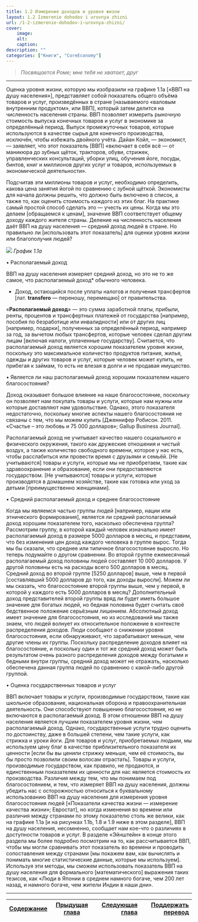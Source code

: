 ```yaml
---
title: 1.2 Измерение доходов и уровня жизни
layout: 1.2 Izmerenie dohodov i urovnya zhizni
url: /1-2-izmerenie-dohodov-i-urovnya-zhizni/
cover:
    image: 
    alt: 
    caption: 
description: ""
categories: ["Книги", "CoreEconomy"]
---
```

>
>
>*Посвящается Роме; мне тебя не хватает, друг*
>
>
>
-----

Оценка уровня жизни, которую мы изобразили на графике 1.1а [«ВВП на душу населения»], представляет собой показатель общего объёма товаров и услуг, произведённых в стране [называемого «валовым внутренним продуктом», или ВВП], который затем делится на численность населения страны. ВВП позволяет измерить рыночную стоимость выпуска конечных товаров и услуг в экономике за определённый период. Выпуск промежуточных товаров, которые используются в качестве сырья для конечного производства, исключён, чтобы избежать двойного учёта. Дайан Койл, — экономист, — заявляет, что этот показатель [ВВП] «включает в себя всё — от маникюра до зубных щёток, тракторов, обуви, стрижек, управленческих консультаций, уборки улиц, обучения йоге, посуды, бинтов, книг и миллионов других услуг и товаров, используемых в экономической деятельности».

Подсчитав эти миллионы товаров и услуг, необходимо определить, какова цена занятия йогой по сравнению с зубной щёткой. Экономисты для начала должны решить, что должно быть включено в список, а также то, как оценить стоимость каждого из этих благ. На практике самый простой способ сделать это — учесть их цены. Когда мы это делаем [обращаемся к ценам], значение ВВП соответствует общему доходу каждого жителя страны. Деление на численность населения даёт ВВП на душу населения — средний доход людей в стране. Но правильно ли [использовать этот показатель] для оценки уровня жизни или благополучия людей?

![](/img/books/micro-core/pic1-1.png "")
*График 1.1а*

• Располагаемый доход



ВВП на душу населения измеряет средний доход, но это не то же самое, что располагаемый доход* обычного человека.



* Доход, остающийся после уплаты налогов и получения трансфертов [лат. **transfero** — переношу, перемещаю] от правительства.



«**Располагаемый доход**» — это сумма заработной платы, прибыли, ренты, процентов и трансфертных платежей от государства [например, пособия по безработице или инвалидности] или от других лиц [например, подарки], полученных за определённый период, например за год, за вычетом любых трансфертов, которые человек сделал другим лицам [включая налоги, уплаченные государству]. Считается, что располагаемый доход является хорошим показателем уровня жизни, поскольку это максимальное количество продуктов питания, жилья, одежды и других товаров и услуг, которые человек может купить, не прибегая к займам, то есть не влезая в долги и не продавая имущество. 



• Является ли наш располагаемый доход хорошим показателем нашего благосостояния?



Доход оказывает большое влияние на наше благосостояние, поскольку он позволяет нам покупать товары и услуги, которые нам нужны или которые доставляют нам удовольствие. Однако, этого показателя недостаточно, поскольку многие аспекты нашего благосостояния не связаны с тем, что мы можем купить [Дженнифер Робисон. 2011. «Счастье – это любовь и 75 000 долларов»; Gallup Business Journal].

Располагаемый доход не учитывает качество нашего социального и физического окружения, такого как дружеские отношения и чистый воздух, а также количество свободного времени, которое у нас есть, чтобы расслабиться или провести время с друзьями и семьёй. [Не учитываются] товары и услуги, которые мы не приобретаем, такие как здравоохранение и образование, если они предоставляются государством. [Не учитываются] товары и услуги, которые производятся в домашнем хозяйстве, такие как готовка или уход за детьми [преимущественно женщинами].



• Средний располагаемый доход и среднее благосостояние 



Когда мы являемся частью группы людей [например, нации или этнического формирования], является ли средний располагаемый доход хорошим показателем того, насколько обеспечена группа? Рассмотрим группу, в которой каждый человек изначально имеет располагаемый доход в размере 5000 долларов в месяц, и представим, что без изменения цен доход каждого человека в группе вырос. Тогда мы бы сказали, что среднее или типичное благосостояние выросло. Но теперь подумайте о другом сравнении. Во второй группе ежемесячный располагаемый доход половины людей составляет 10 000 долларов. У другой половины есть на расходы всего 500 долларов в месяц. Средний доход во второй группе [5250 долларов] выше, чем в первой [составлявший 5000 долларов до того, как доходы выросли]. Можем ли мы сказать, что благосостояние второй группы выше, чем у первой, в которой у каждого есть 5000 долларов в месяц? Дополнительный доход представителей второй группы вряд ли будет иметь большое значение для богатых людей, но бедная половина будет считать своё бедственное положение серьёзным лишением. Абсолютный доход имеет значение для благосостояния, но из исследований мы также знаем, что людей волнует их относительное положение в контексте распределения доходов. Люди сообщают о снижении уровня благосостояния, если обнаруживают, что зарабатывают меньше, чем другие члены их группы. Поскольку распределение доходов влияет на благосостояние, и поскольку один и тот же средний доход может быть результатом очень разного распределения доходов между богатыми и бедными внутри группы, средний доход может не отражать, насколько обеспечена данная группа людей по сравнению с какой-либо другой группой.



• Оценка государственных товаров и услуг



ВВП включает товары и услуги, производимые государством, такие как школьное образование, национальная оборона и правоохранительная деятельность. Они способствуют повышению благосостояния, но не включаются в располагаемый доход. В этом отношении ВВП на душу населения является лучшим показателем уровня жизни, чем располагаемый доход. Однако, государственные услуги трудно оценить по достоинству, даже в большей степени, чем такие услуги, как стрижка и уроки йоги. Для товаров и услуг, приобретаемых людьми, мы используем цену благ в качестве приблизительного показателя их ценности [если бы вы ценили стрижку меньше, чем её стоимость, вы бы просто позволили своим волосам отрастать]. Товары и услуги, производимые государством, как правило, не продаются, и единственным показателем их ценности для нас является стоимость их производства. Различия между тем, что мы понимаем под благосостоянием, и тем, что измеряет ВВП на душу населения, должны убедить нас с осторожностью относиться к буквальному использованию ВВП на душу населения для измерения уровня благосостояния людей [«Показатели качества жизни — измерение качества жизни»; Евростат], но когда изменения во времени или различия между странами по этому показателю столь же велики, как на графике 1.1a [и на рисунках 1.1b, 1.8 и 1.9 ниже в этом разделе], ВВП на душу населения, несомненно, сообщает нам кое-что о различиях в доступности товаров и услуг. В разделе «Эйнштейн» в конце этого раздела мы более подробно посмотрим на то, как рассчитывается ВВП, чтобы мы могли сравнивать этот показатель во времени и проводить сопоставления между странами [мы покажем вам, как вычислять и понимать многие статистические данные, которые мы используем]. Используя эти методы, мы сможем использовать показатель ВВП на душу населения для формального [математического] выражения таких тезисов, как «Люди в Японии в среднем намного богаче, чем 200 лет назад, и намного богаче, чем жители Индии в наши дни».

-----

|[Cодержание](/books/core/avtor-perevoda/#h3содержаниеh3)|[Прыдущая глава](/1-ekonomika-1-1-neravenstvo-dohodov/) |[Следующая глава]()| [Поддержать перевод](/books/core/avtor-perevoda/#h3поддержать-перевод-звонкой-монетойh3)    |
|-------------------------------|:-----------------------------------:|------------------------------------------:|--------------------------------:|